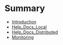 # Summary

- [Introduction](./chapter_1.md)
- [Help_Docs_Local](./chapter_2.md)
- [Help_Docs_Distributed](./chapter_3.md)
- [Monitoring](./chapter_4.md)
